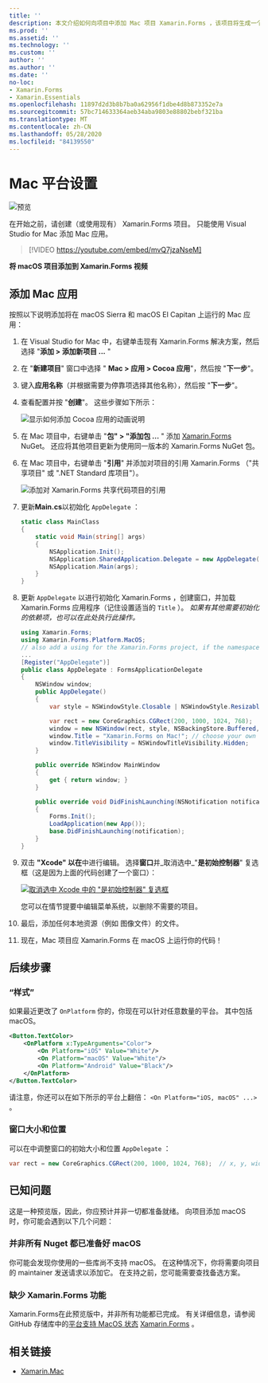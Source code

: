 ```yaml
---
title: ''
description: 本文介绍如何向项目中添加 Mac 项目 Xamarin.Forms ，该项目将生成一个应用程序，该应用程序能够在 macOS Sierra 和 MacOS El Capitan 上运行。
ms.prod: ''
ms.assetid: ''
ms.technology: ''
ms.custom: ''
author: ''
ms.author: ''
ms.date: ''
no-loc:
- Xamarin.Forms
- Xamarin.Essentials
ms.openlocfilehash: 11897d2d3b8b7ba0a62956f1dbe4d8b873352e7a
ms.sourcegitcommit: 57bc714633364aeb34aba9803e88802bebf321ba
ms.translationtype: MT
ms.contentlocale: zh-CN
ms.lasthandoff: 05/28/2020
ms.locfileid: "84139550"
---
```

# <a name="mac-platform-setup"></a>Mac 平台设置

![预览](~/media/shared/preview.png)

在开始之前，请创建（或使用现有） Xamarin.Forms 项目。 只能使用 Visual Studio for Mac 添加 Mac 应用。

> [!VIDEO https://youtube.com/embed/mvQ7jzaNseM]

**将 macOS 项目添加到 Xamarin.Forms 视频**

## <a name="adding-a-mac-app"></a>添加 Mac 应用

按照以下说明添加将在 macOS Sierra 和 macOS El Capitan 上运行的 Mac 应用：

1. 在 Visual Studio for Mac 中，右键单击现有 Xamarin.Forms 解决方案，然后选择 "**添加 > 添加新项目 ...** "

2. 在 "**新建项目**" 窗口中选择 " **Mac > 应用 > Cocoa 应用**"，然后按 "**下一步**"。

3. 键入**应用名称**（并根据需要为停靠项选择其他名称），然后按 "**下一步**"。

4. 查看配置并按 "**创建**"。 这些步骤如下所示：

    ![显示如何添加 Cocoa 应用的动画说明](mac-images/add-macos-proj.gif)

5. 在 Mac 项目中，右键单击 "**包" > "添加包 ...** " 添加 [Xamarin.Forms](https://www.nuget.org/packages/Xamarin.Forms/) NuGet。 还应将其他项目更新为使用同一版本的 Xamarin.Forms NuGet 包。

6. 在 Mac 项目中，右键单击 "**引用**" 并添加对项目的引用 Xamarin.Forms （"共享项目" 或 ".NET Standard 库项目"）。

    ![添加对 Xamarin.Forms 共享代码项目的引用](mac-images/references-sml.png)

7. 更新**Main.cs**以初始化 `AppDelegate` ：

    ```csharp
    static class MainClass
    {
        static void Main(string[] args)
        {
            NSApplication.Init();
            NSApplication.SharedApplication.Delegate = new AppDelegate(); // add this line
            NSApplication.Main(args);
        }
    }
    ```

8. 更新 `AppDelegate` 以进行初始化 Xamarin.Forms ，创建窗口，并加载 Xamarin.Forms 应用程序（记住设置适当的 `Title` ）。 _如果有其他需要初始化的依赖项，也可以在此处执行此操作。_

    ```csharp
    using Xamarin.Forms;
    using Xamarin.Forms.Platform.MacOS;
    // also add a using for the Xamarin.Forms project, if the namespace is different to this file
    ...
    [Register("AppDelegate")]
    public class AppDelegate : FormsApplicationDelegate
    {
        NSWindow window;
        public AppDelegate()
        {
            var style = NSWindowStyle.Closable | NSWindowStyle.Resizable | NSWindowStyle.Titled;

            var rect = new CoreGraphics.CGRect(200, 1000, 1024, 768);
            window = new NSWindow(rect, style, NSBackingStore.Buffered, false);
            window.Title = "Xamarin.Forms on Mac!"; // choose your own Title here
            window.TitleVisibility = NSWindowTitleVisibility.Hidden;
        }

        public override NSWindow MainWindow
        {
            get { return window; }
        }

        public override void DidFinishLaunching(NSNotification notification)
        {
            Forms.Init();
            LoadApplication(new App());
            base.DidFinishLaunching(notification);
        }
    }
    ```

9. 双击 **"Xcode" 以在**中进行编辑。 选择**窗口**并_取消选中_"**是初始控制器**" 复选框（这是因为上面的代码创建了一个窗口）：

    [![取消选中 Xcode 中的 "是初始控制器" 复选框](mac-images/xcode-init-controller-sml.png)](mac-images/xcode-init-controller.png#lightbox)

    您可以在情节提要中编辑菜单系统，以删除不需要的项目。

10. 最后，添加任何本地资源（例如 图像文件）的文件。

11. 现在，Mac 项目应 Xamarin.Forms 在 macOS 上运行你的代码！

## <a name="next-steps"></a>后续步骤

### <a name="styling"></a>“样式”

如果最近更改了 `OnPlatform` 你的，你现在可以针对任意数量的平台。 其中包括 macOS。

```xml
<Button.TextColor>
    <OnPlatform x:TypeArguments="Color">
        <On Platform="iOS" Value="White"/>
        <On Platform="macOS" Value="White"/>
        <On Platform="Android" Value="Black"/>
    </OnPlatform>
</Button.TextColor>
```

请注意，你还可以在如下所示的平台上翻倍： `<On Platform="iOS, macOS" ...>` 。

### <a name="window-size-and-position"></a>窗口大小和位置

可以在中调整窗口的初始大小和位置 `AppDelegate` ：

```csharp
var rect = new CoreGraphics.CGRect(200, 1000, 1024, 768);  // x, y, width, height
```

## <a name="known-issues"></a>已知问题

这是一种预览版，因此，你应预计并非一切都准备就绪。 向项目添加 macOS 时，你可能会遇到以下几个问题：

### <a name="not-all-nugets-are-ready-for-macos"></a>并非所有 Nuget 都已准备好 macOS

你可能会发现你使用的一些库尚不支持 macOS。 在这种情况下，你将需要向项目的 maintainer 发送请求以添加它。 在支持之前，您可能需要查找备选方案。

### <a name="missing-xamarinforms-features"></a>缺少 Xamarin.Forms 功能

Xamarin.Forms在此预览版中，并非所有功能都已完成。 有关详细信息，请参阅 GitHub 存储库中的[平台支持 MacOS 状态](https://github.com/xamarin/Xamarin.Forms/wiki/Platform-Support-macOS-Status) [Xamarin.Forms](https://github.com/xamarin/Xamarin.Forms) 。

## <a name="related-links"></a>相关链接

- [Xamarin.Mac](~/mac/index.yml)
